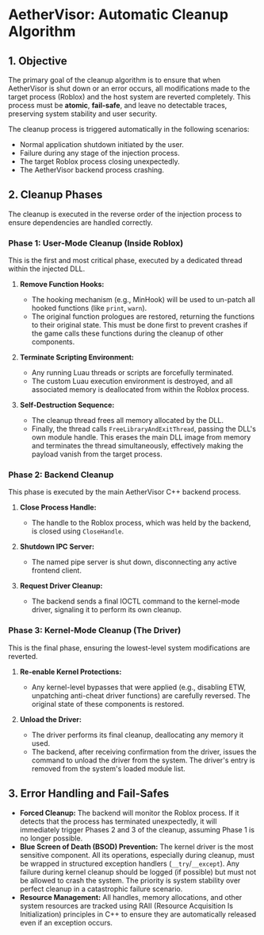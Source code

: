 # AetherVisor: Automatic Cleanup Algorithm

## 1. Objective

The primary goal of the cleanup algorithm is to ensure that when AetherVisor is shut down or an error occurs, all modifications made to the target process (Roblox) and the host system are reverted completely. This process must be **atomic**, **fail-safe**, and leave no detectable traces, preserving system stability and user security.

The cleanup process is triggered automatically in the following scenarios:
- Normal application shutdown initiated by the user.
- Failure during any stage of the injection process.
- The target Roblox process closing unexpectedly.
- The AetherVisor backend process crashing.

## 2. Cleanup Phases

The cleanup is executed in the reverse order of the injection process to ensure dependencies are handled correctly.

### Phase 1: User-Mode Cleanup (Inside Roblox)

This is the first and most critical phase, executed by a dedicated thread within the injected DLL.

1.  **Remove Function Hooks:**
    *   The hooking mechanism (e.g., MinHook) will be used to un-patch all hooked functions (like `print`, `warn`).
    *   The original function prologues are restored, returning the functions to their original state. This must be done first to prevent crashes if the game calls these functions during the cleanup of other components.

2.  **Terminate Scripting Environment:**
    *   Any running Luau threads or scripts are forcefully terminated.
    *   The custom Luau execution environment is destroyed, and all associated memory is deallocated from within the Roblox process.

3.  **Self-Destruction Sequence:**
    *   The cleanup thread frees all memory allocated by the DLL.
    *   Finally, the thread calls `FreeLibraryAndExitThread`, passing the DLL's own module handle. This erases the main DLL image from memory and terminates the thread simultaneously, effectively making the payload vanish from the target process.

### Phase 2: Backend Cleanup

This phase is executed by the main AetherVisor C++ backend process.

1.  **Close Process Handle:**
    *   The handle to the Roblox process, which was held by the backend, is closed using `CloseHandle`.

2.  **Shutdown IPC Server:**
    *   The named pipe server is shut down, disconnecting any active frontend client.

3.  **Request Driver Cleanup:**
    *   The backend sends a final IOCTL command to the kernel-mode driver, signaling it to perform its own cleanup.

### Phase 3: Kernel-Mode Cleanup (The Driver)

This is the final phase, ensuring the lowest-level system modifications are reverted.

1.  **Re-enable Kernel Protections:**
    *   Any kernel-level bypasses that were applied (e.g., disabling ETW, unpatching anti-cheat driver functions) are carefully reversed. The original state of these components is restored.

2.  **Unload the Driver:**
    *   The driver performs its final cleanup, deallocating any memory it used.
    *   The backend, after receiving confirmation from the driver, issues the command to unload the driver from the system. The driver's entry is removed from the system's loaded module list.

## 3. Error Handling and Fail-Safes

- **Forced Cleanup:** The backend will monitor the Roblox process. If it detects that the process has terminated unexpectedly, it will immediately trigger Phases 2 and 3 of the cleanup, assuming Phase 1 is no longer possible.
- **Blue Screen of Death (BSOD) Prevention:** The kernel driver is the most sensitive component. All its operations, especially during cleanup, must be wrapped in structured exception handlers (`__try`/`__except`). Any failure during kernel cleanup should be logged (if possible) but must not be allowed to crash the system. The priority is system stability over perfect cleanup in a catastrophic failure scenario.
- **Resource Management:** All handles, memory allocations, and other system resources are tracked using RAII (Resource Acquisition Is Initialization) principles in C++ to ensure they are automatically released even if an exception occurs.
